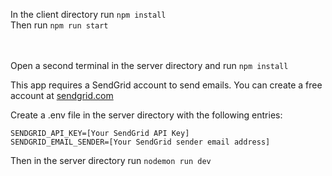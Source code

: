 In the client directory run `npm install`
<br/>Then run `npm run start`

<br/><br/>
Open a second terminal in the server directory and run `npm install`

This app requires a SendGrid account to send emails. You can create a free account at [sendgrid.com](https://sendgrid.com/)

Create a .env file in the server directory with the following entries:
```
SENDGRID_API_KEY=[Your SendGrid API Key]
SENDGRID_EMAIL_SENDER=[Your SendGrid sender email address]
```

 Then in the server directory run `nodemon run dev`